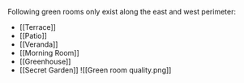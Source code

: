 Following green rooms only exist along the east and west perimeter:
- [[Terrace]]
- [[Patio]]
- [[Veranda]]
- [[Morning Room]]
- [[Greenhouse]]
- [[Secret Garden]]
![[Green room quality.png]]